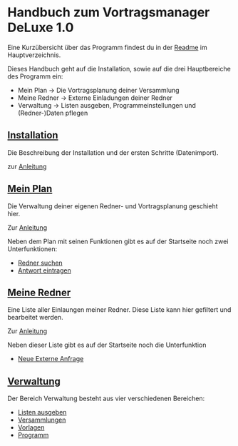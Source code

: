 # Handbuch zum Vortragsmanager DeLuxe 1.0

Eine Kurzübersicht über das Programm findest du in der [Readme](./../README.md) im Hauptverzeichnis.

Dieses Handbuch geht auf die Installation, sowie auf die drei Hauptbereiche des Programm ein:
* Mein Plan -> Die Vortragsplanung deiner Versammlung
* Meine Redner -> Externe Einladungen deiner Redner
* Verwaltung -> Listen ausgeben, Programmeinstellungen und (Redner-)Daten pflegen

## [Installation](Installation.md) ##
Die Beschreibung der Installation und der ersten Schritte (Datenimport).

zur [Anleitung](Installation.md)

## [Mein Plan](MeinPlan.md) ##
Die Verwaltung deiner eigenen Redner- und Vortragsplanung geschieht hier. 

Zur [Anleitung](MeinPlan.md)

Neben dem Plan mit seinen Funktionen gibt es auf der Startseite noch zwei Unterfunktionen:
* [Redner suchen](MeinPlan.md#Redner_suchen)
* [Antwort eintragen](MeinPlan#Antwort_eintragen)

## [Meine Redner](MeineRedner.md) ##
Eine Liste aller Einlaungen meiner Redner. Diese Liste kann hier gefiltert und bearbeitet werden.

Zur [Anleitung](MeineRedner.md)

Neben dieser Liste gibt es auf der Startseite noch die Unterfunktion
* [Neue Externe Anfrage](MeineRedner.md#Neue_Externe_Anfrage)

## [Verwaltung](Verwaltung.md) ##
Der Bereich Verwaltung besteht aus vier verschiedenen Bereichen: 
* [Listen ausgeben](Verwaltung.md#Listen_ausgeben)
* [Versammlungen](Verwaltung.md#Versammlungen)
* [Vorlagen](Verwaltung.md#Vorlagen)
* [Programm](Verwaltung.md#Programm)
